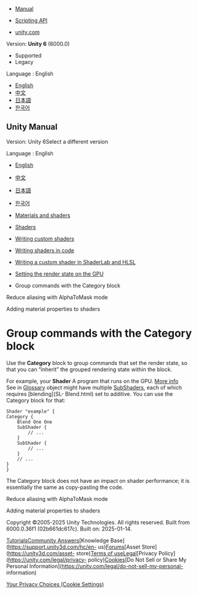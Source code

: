 [](https://docs.unity3d.com)

  * [Manual](../Manual/index.html)
  * [Scripting API](../ScriptReference/index.html)

  * [unity.com](https://unity.com/)

Version: **Unity 6** (6000.0)

  * Supported
  * Legacy

Language : English

  * [English](/Manual/SL-Other.html)
  * [中文](/cn/current/Manual/SL-Other.html)
  * [日本語](/ja/current/Manual/SL-Other.html)
  * [한국어](/kr/current/Manual/SL-Other.html)

[](https://docs.unity3d.com)

## Unity Manual

Version: Unity 6Select a different version

Language : English

  * [English](/Manual/SL-Other.html)
  * [中文](/cn/current/Manual/SL-Other.html)
  * [日本語](/ja/current/Manual/SL-Other.html)
  * [한국어](/kr/current/Manual/SL-Other.html)

  * [Materials and shaders](materials-and-shaders.html)
  * [Shaders](Shaders.html)
  * [Writing custom shaders](writing-custom-shaders.html)
  * [Writing shaders in code](shader-writing.html)
  * [Writing a custom shader in ShaderLab and HLSL](SL-landing.html)
  * [Setting the render state on the GPU](writing-shader-render-state-commands.html)
  * Group commands with the Category block

[](writing-shader-alpha-to-mask.html)

Reduce aliasing with AlphaToMask mode

[](writing-shader-change-properties.html)

Adding material properties to shaders

# Group commands with the Category block

Use the **Category** block to group commands that set the render state, so
that you can “inherit” the grouped rendering state within the block.

For example, your **Shader** A program that runs on the GPU. [More
info](Shaders.html)  
See in [Glossary](Glossary.html#Shader) object might have multiple
[SubShaders](SL-SubShader.html), each of which requires [blending](SL-
Blend.html) set to additive. You can use the Category block for that:

    
    
    Shader "example" {
    Category {
        Blend One One
        SubShader {
            // ...
        }
        SubShader {
            // ...
        }
        // ...
    }
    }
    

The Category block does not have an impact on shader performance; it is
essentially the same as copy-pasting the code.

[](writing-shader-alpha-to-mask.html)

Reduce aliasing with AlphaToMask mode

[](writing-shader-change-properties.html)

Adding material properties to shaders

Copyright ©2005-2025 Unity Technologies. All rights reserved. Built from
6000.0.36f1 (02b661dc617c). Built on: 2025-01-14.

[Tutorials](https://learn.unity.com/)[Community
Answers](https://answers.unity3d.com)[Knowledge
Base](https://support.unity3d.com/hc/en-
us)[Forums](https://forum.unity3d.com)[Asset Store](https://unity3d.com/asset-
store)[Terms of
use](https://docs.unity3d.com/Manual/TermsOfUse.html)[Legal](https://unity.com/legal)[Privacy
Policy](https://unity.com/legal/privacy-
policy)[Cookies](https://unity.com/legal/cookie-policy)[Do Not Sell or Share
My Personal Information](https://unity.com/legal/do-not-sell-my-personal-
information)

[Your Privacy Choices (Cookie Settings)](javascript:void\(0\);)

